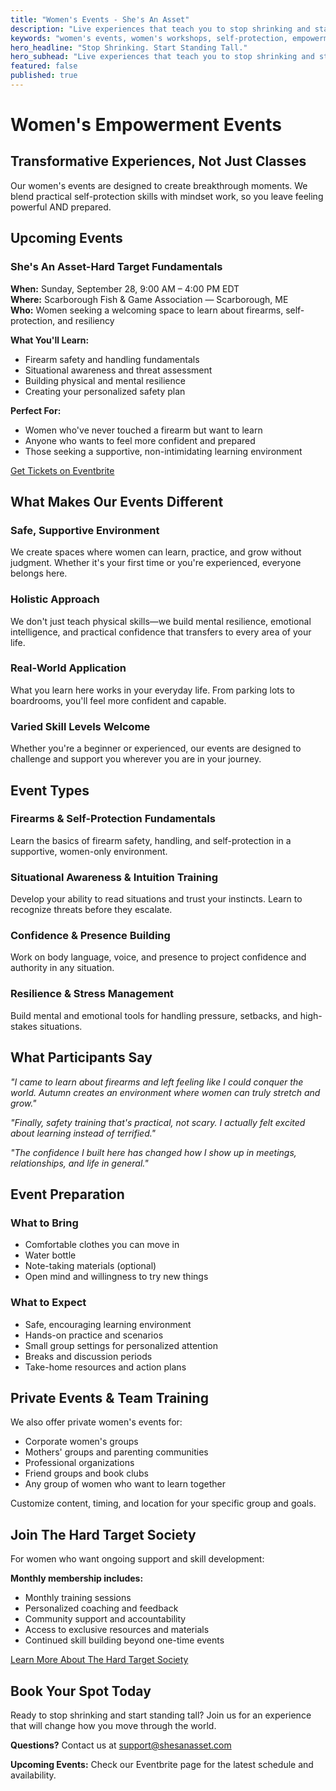 ```yaml
---
title: "Women's Events - She's An Asset"
description: "Live experiences that teach you to stop shrinking and start standing tall. Hands-on trainings that blend self-protection, intuition, mindset, and resilience."
keywords: "women's events, women's workshops, self-protection, empowerment, safety training, women only events"
hero_headline: "Stop Shrinking. Start Standing Tall."
hero_subhead: "Live experiences that teach you to stop shrinking and start standing tall. These aren't lectures—they're hands-on trainings that blend self-protection, intuition, mindset, and resilience."
featured: false
published: true
---
```


# Women's Empowerment Events

## Transformative Experiences, Not Just Classes

Our women's events are designed to create breakthrough moments. We blend practical self-protection skills with mindset work, so you leave feeling powerful AND prepared.

## Upcoming Events

### She's An Asset-Hard Target Fundamentals
**When:** Sunday, September 28, 9:00 AM – 4:00 PM EDT  
**Where:** Scarborough Fish & Game Association — Scarborough, ME  
**Who:** Women seeking a welcoming space to learn about firearms, self-protection, and resiliency

**What You'll Learn:**
- Firearm safety and handling fundamentals
- Situational awareness and threat assessment
- Building physical and mental resilience
- Creating your personalized safety plan

**Perfect For:**
- Women who've never touched a firearm but want to learn
- Anyone who wants to feel more confident and prepared
- Those seeking a supportive, non-intimidating learning environment

[Get Tickets on Eventbrite](https://www.eventbrite.com/e/shes-an-asset-hard-target-fundamentals-awareness-resiliency-firearms-tickets-1584233808969?aff=oddtdtcreator)

## What Makes Our Events Different

### Safe, Supportive Environment
We create spaces where women can learn, practice, and grow without judgment. Whether it's your first time or you're experienced, everyone belongs here.

### Holistic Approach
We don't just teach physical skills—we build mental resilience, emotional intelligence, and practical confidence that transfers to every area of your life.

### Real-World Application
What you learn here works in your everyday life. From parking lots to boardrooms, you'll feel more confident and capable.

### Varied Skill Levels Welcome
Whether you're a beginner or experienced, our events are designed to challenge and support you wherever you are in your journey.

## Event Types

### Firearms & Self-Protection Fundamentals
Learn the basics of firearm safety, handling, and self-protection in a supportive, women-only environment.

### Situational Awareness & Intuition Training
Develop your ability to read situations and trust your instincts. Learn to recognize threats before they escalate.

### Confidence & Presence Building
Work on body language, voice, and presence to project confidence and authority in any situation.

### Resilience & Stress Management
Build mental and emotional tools for handling pressure, setbacks, and high-stakes situations.

## What Participants Say

*"I came to learn about firearms and left feeling like I could conquer the world. Autumn creates an environment where women can truly stretch and grow."*

*"Finally, safety training that's practical, not scary. I actually felt excited about learning instead of terrified."*

*"The confidence I built here has changed how I show up in meetings, relationships, and life in general."*

## Event Preparation

### What to Bring
- Comfortable clothes you can move in
- Water bottle
- Note-taking materials (optional)
- Open mind and willingness to try new things

### What to Expect
- Safe, encouraging learning environment
- Hands-on practice and scenarios
- Small group settings for personalized attention
- Breaks and discussion periods
- Take-home resources and action plans

## Private Events & Team Training

We also offer private women's events for:
- Corporate women's groups
- Mothers' groups and parenting communities
- Professional organizations
- Friend groups and book clubs
- Any group of women who want to learn together

Customize content, timing, and location for your specific group and goals.

## Join The Hard Target Society

For women who want ongoing support and skill development:

**Monthly membership includes:**
- Monthly training sessions
- Personalized coaching and feedback
- Community support and accountability
- Access to exclusive resources and materials
- Continued skill building beyond one-time events

[Learn More About The Hard Target Society](/hard-target-society.html)

## Book Your Spot Today

Ready to stop shrinking and start standing tall? Join us for an experience that will change how you move through the world.

**Questions?** Contact us at support@shesanasset.com

**Upcoming Events:** Check our Eventbrite page for the latest schedule and availability.
